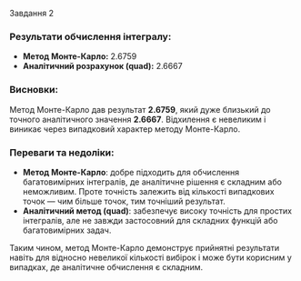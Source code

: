 Завдання 2 

### Результати обчислення інтегралу:

- **Метод Монте-Карло:** 2.6759  
- **Аналітичний розрахунок (quad):** 2.6667  

### Висновки:

Метод Монте-Карло дав результат **2.6759**, який дуже близький до точного аналітичного значення **2.6667**. Відхилення є невеликим і виникає через випадковий характер методу Монте-Карло. 

### Переваги та недоліки:
- **Метод Монте-Карло**: добре підходить для обчислення багатовимірних інтегралів, де аналітичне рішення є складним або неможливим. Проте точність залежить від кількості випадкових точок — чим більше точок, тим точніший результат.
- **Аналітичний метод (quad)**: забезпечує високу точність для простих інтегралів, але не завжди застосовний для складних функцій або багатовимірних задач.

Таким чином, метод Монте-Карло демонструє прийнятні результати навіть для відносно невеликої кількості вибірок і може бути корисним у випадках, де аналітичне обчислення є складним.
